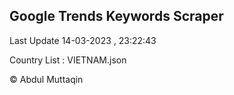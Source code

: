 

## Google Trends Keywords Scraper 
 
Last Update 14-03-2023 , 23:22:43

Country List :
VIETNAM.json



© Abdul Muttaqin 
